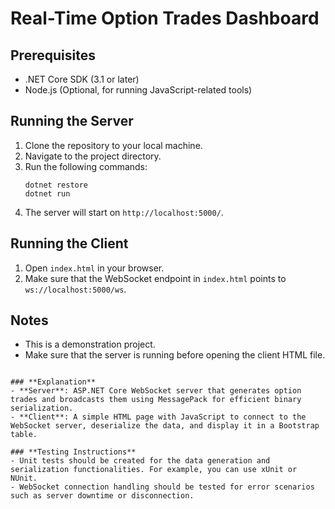 # Real-Time Option Trades Dashboard

## Prerequisites
- .NET Core SDK (3.1 or later)
- Node.js (Optional, for running JavaScript-related tools)

## Running the Server
1. Clone the repository to your local machine.
2. Navigate to the project directory.
3. Run the following commands:
   ```
   dotnet restore
   dotnet run
   ```
4. The server will start on `http://localhost:5000/`.

## Running the Client
1. Open `index.html` in your browser.
2. Make sure that the WebSocket endpoint in `index.html` points to `ws://localhost:5000/ws`.

## Notes
- This is a demonstration project.
- Make sure that the server is running before opening the client HTML file.
```

### **Explanation**
- **Server**: ASP.NET Core WebSocket server that generates option trades and broadcasts them using MessagePack for efficient binary serialization.
- **Client**: A simple HTML page with JavaScript to connect to the WebSocket server, deserialize the data, and display it in a Bootstrap table.

### **Testing Instructions**
- Unit tests should be created for the data generation and serialization functionalities. For example, you can use xUnit or NUnit.
- WebSocket connection handling should be tested for error scenarios such as server downtime or disconnection.
